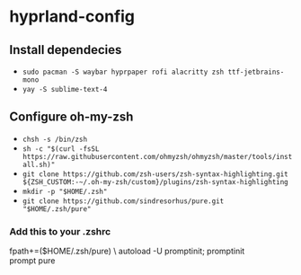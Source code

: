# hyprland-config

## Install dependecies 
- `sudo pacman -S waybar hyprpaper rofi alacritty zsh ttf-jetbrains-mono` <br>
- `yay -S sublime-text-4`

## Configure oh-my-zsh
- `chsh -s /bin/zsh` <br>
- `sh -c "$(curl -fsSL https://raw.githubusercontent.com/ohmyzsh/ohmyzsh/master/tools/install.sh)"` <br>
- `git clone https://github.com/zsh-users/zsh-syntax-highlighting.git ${ZSH_CUSTOM:-~/.oh-my-zsh/custom}/plugins/zsh-syntax-highlighting` <br>
- `mkdir -p "$HOME/.zsh"` <br>
- `git clone https://github.com/sindresorhus/pure.git "$HOME/.zsh/pure"` <br>

### Add this to your .zshrc
fpath+=($HOME/.zsh/pure) \ 
autoload -U promptinit; promptinit \
prompt pure

